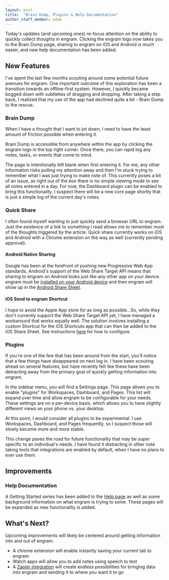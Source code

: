 ```yaml
---
layout: post
title:  "Brain Dump, Plugins & Help Documentation"
author_staff_member: adam
---
```


Today's updates (and upcoming ones) re-focus attention on the ability to quickly collect thoughts in engram. Clicking the engram logo now takes you to the Brain Dump page, sharing to engram on iOS and Android is much easier, and new help documentation has been added.

## New Features

I've spent the last few months scouting around some potential future avenues for engram. One important outcome of this exploration has been a transition towards an offline-first system. However, I quickly became bogged down with subtleties of dragging and dropping. After taking a step back, I realized that my use of the app had declined quite a bit - Brain Dump to the rescue.

### Brain Dump

When I have a thought that I want to jot down, I need to have the least amount of friction possible when entering it. 

Brain Dump is accessible from anywhere within the app by clicking the engram logo in the top right corner. Once there, you can rapid log any notes, tasks, or events that come to mind. 

The page is intentionally left blank when first entering it. For me, any other information risks pulling my attention away and then I'm stuck trying to remember what I was just trying to make note of. This currently poses a bit of an issue, as right out of the box there is no simple viewing mode to see all notes entered in a day. For now, the Dashboard plugin can be enabled to bring this functionality. I suspect there will be a new core page shortly that is just a simple log of the current day's notes.

### Quick Share

I often found myself wanting to just quickly send a browser URL to engram. Just the existence of a link to something I read allows me to remember most of the thoughts triggered by the article. Quick share currently works on iOS and Android with a Chrome extension on the way as well (currently pending approval).

#### Android Native Sharing

Google has been at the forefront of pushing new Progressive Web App standards. Android's support of the Web Share Target API means that sharing to engram on Android looks just like any other app on your device. engram must be [installed on your Android device](/help/getting-started/install-engram-on-your-devices#android) and then engram will show up in the [Android Share Sheet](/help/getting-started/how-to-setup-send-to-engram/#android).

#### iOS Send to engram Shortcut

I hope to avoid the Apple App store for as long as possible...So, while they don't currently support the Web Share Target API yet, I have managed a workaround that works equally well. The solution involves installing a custom Shortcut for the iOS Shortcuts app that can then be added to the iOS Share Sheet.  See instructions [here](/help/getting-started/how-to-setup-send-to-engram/#iOS) for how to configure.

### Plugins

If you're one of the few that has been around from the start, you'll notice that a few things have disappeared on next log in.  I have been scouting ahead on several features, but have recently felt like these have been detracting away from the primary goal of quickly getting information into engram.

In the sidebar menu, you will find a Settings page.  This page allows you to enable "plugins" for Workspaces, Dashboard, and Pages.  This list will expand over time and allow engram to be configurable for your needs.  These settings are on a per-device basis, which allows you to have slightly different views on your phone vs. your desktop.

At this point, I would consider all plugins to be experimental.  I use Workspaces, Dashboard, and Pages frequently, so I suspect those will slowly become more and more stable.

This change paves the road for future functionality that may be super specific to an individual's needs. I have found it distracting in other note taking tools that integrations are enabled by default, when I have no plans to ever use them.

## Improvements

### Help Documentation

A Getting Started series has been added to the [Help page](/help) as well as some background information on what engram is trying to solve. These pages will be expanded as new functionality is added.

## What's Next?

Upcoming improvements will likely be centered around getting information into and out of engram. 
- A chrome extension will enable instantly saving your current tab to engram
- Watch apps will allow you to add notes using speech to text
- A [Zapier integration](https://zapier.com/apps/engram/integrations) will create endless possibilities for bringing data into engram and sending it to where you want it to go